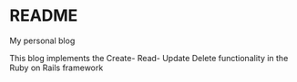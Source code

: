 # README

My personal blog

This blog implements the Create- Read- Update Delete functionality in the Ruby on Rails framework
